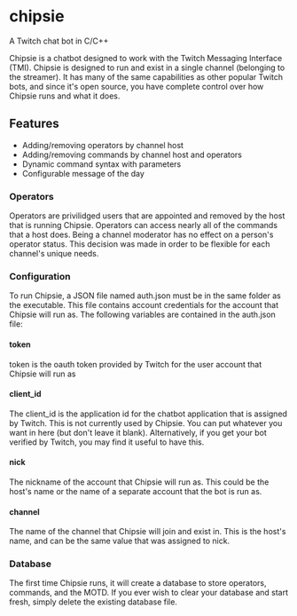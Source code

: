 # chipsie
A Twitch chat bot in C/C++

Chipsie is a chatbot designed to work with the Twitch Messaging Interface (TMI).
Chipsie is designed to run and exist in a single channel (belonging to the 
streamer). It has many of the same capabilities as other popular Twitch bots,
and since it's open source, you have complete control over how Chipsie runs and
what it does.

## Features
- Adding/removing operators by channel host 
- Adding/removing commands by channel host and operators
- Dynamic command syntax with parameters
- Configurable message of the day

### Operators

Operators are privilidged users that are appointed and removed by the host that
is running Chipsie. Operators can access nearly all of the commands that a host
does. Being a channel moderator has no effect on a person's operator status.
This decision was made in order to be flexible for each channel's unique needs.

### Configuration

To run Chipsie, a JSON file named auth.json must be in the same folder as the
executable. This file contains account credentials for the account that Chipsie
will run as. The following variables are contained in the auth.json file:

#### token

token is the oauth token provided by Twitch for the user account that Chipsie 
will run as

#### client_id

The client_id is the application id for the chatbot application that is assigned
by Twitch. This is not currently used by Chipsie. You can put whatever you want 
in here (but don't leave it blank). Alternatively, if you get your bot verified
by Twitch, you may find it useful to have this.

#### nick

The nickname of the account that Chipsie will run as. This could be the host's 
name or the name of a separate account that the bot is run as.

#### channel

The name of the channel that Chipsie will join and exist in. This is the host's
name, and can be the same value that was assigned to nick.

### Database

The first time Chipsie runs, it will create a database to store operators,
commands, and the MOTD. If you ever wish to clear your database and start fresh, 
simply delete the existing database file.